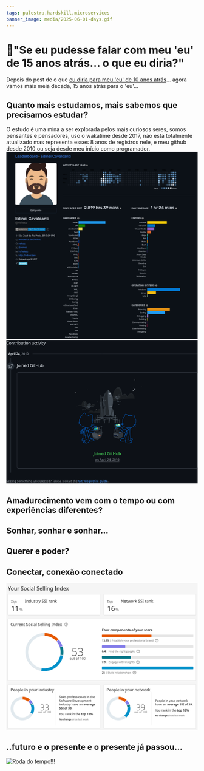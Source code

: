 ```yaml
---
tags: palestra,hardskill,microservices
banner_image: media/2025-06-01-days.gif
---
```


# 🔮"Se eu pudesse falar com meu 'eu' de 15 anos atrás… o que eu diria?"

Depois do post de o que [eu diria para meu 'eu' de 10 anos atrás](https://edinei.dev/dez-anos-atras.html)... agora vamos mais meia década, 15 anos atrás para o 'eu'...

## Quanto mais estudamos, mais sabemos que precisamos estudar?
O estudo é uma mina a ser explorada pelos mais curiosos seres, somos pensantes e pensadores, uso o wakatime desde 2017, não está totalmente atualizado mas representa esses 8 anos de registros nele, e meu github desde 2010 ou seja desde meu início como programador.
![Wakatime](media/2025-07-01-wakatime.webp)
![GitHub](media/2025-06-01-github.jpg)

## Amadurecimento vem com o tempo ou com experiências diferentes?
## Sonhar, sonhar e sonhar...
## Querer e poder?
## Conectar, conexão conectado
![Linkedin SSI](media/2025-07-01-ssi.webp)
## ..futuro e o presente e o presente já passou...
![Roda do tempo!!!](media/2025-06-01-days.gif)
